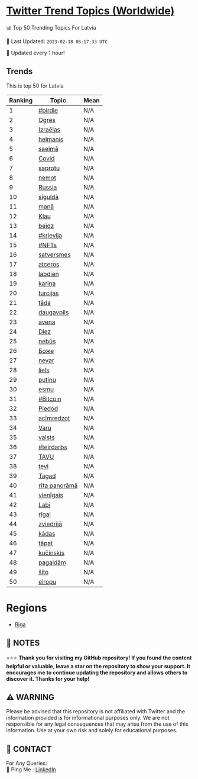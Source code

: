 [Twitter Trend Topics (Worldwide)](https://github.com/ErcinDedeoglu/Twitter-Trend-Topics)
==========


📊 Top 50 Trending Topics For Latvia

📆 Last Updated: `2023-02-18 06:17:33 UTC`

🔧 Updated every 1 hour!


## Trends

This is top 50 for Latvia

| Ranking | Topic | Mean |
| ------- | ------------ | ------------ |
| 1 | [#birdle](http://twitter.com/search?q=%23birdle) | N/A |
| 2 | [Ogres](http://twitter.com/search?q=Ogres) | N/A |
| 3 | [Izraēlas](http://twitter.com/search?q=Izra%c4%93las) | N/A |
| 4 | [helmanis](http://twitter.com/search?q=helmanis) | N/A |
| 5 | [saeimā](http://twitter.com/search?q=saeim%c4%81) | N/A |
| 6 | [Covid](http://twitter.com/search?q=Covid) | N/A |
| 7 | [saprotu](http://twitter.com/search?q=saprotu) | N/A |
| 8 | [ņemot](http://twitter.com/search?q=%c5%86emot) | N/A |
| 9 | [Russia](http://twitter.com/search?q=Russia) | N/A |
| 10 | [siguldā](http://twitter.com/search?q=siguld%c4%81) | N/A |
| 11 | [manā](http://twitter.com/search?q=man%c4%81) | N/A |
| 12 | [Klau](http://twitter.com/search?q=Klau) | N/A |
| 13 | [beidz](http://twitter.com/search?q=beidz) | N/A |
| 14 | [#krievija](http://twitter.com/search?q=%23krievija) | N/A |
| 15 | [#NFTs](http://twitter.com/search?q=%23NFTs) | N/A |
| 16 | [satversmes](http://twitter.com/search?q=satversmes) | N/A |
| 17 | [atceros](http://twitter.com/search?q=atceros) | N/A |
| 18 | [labdien](http://twitter.com/search?q=labdien) | N/A |
| 19 | [kariņa](http://twitter.com/search?q=kari%c5%86a) | N/A |
| 20 | [turcijas](http://twitter.com/search?q=turcijas) | N/A |
| 21 | [tāda](http://twitter.com/search?q=t%c4%81da) | N/A |
| 22 | [daugavpils](http://twitter.com/search?q=daugavpils) | N/A |
| 23 | [avena](http://twitter.com/search?q=avena) | N/A |
| 24 | [Diez](http://twitter.com/search?q=Diez) | N/A |
| 25 | [nebūs](http://twitter.com/search?q=neb%c5%abs) | N/A |
| 26 | [Боже](http://twitter.com/search?q=%d0%91%d0%be%d0%b6%d0%b5) | N/A |
| 27 | [nevar](http://twitter.com/search?q=nevar) | N/A |
| 28 | [liels](http://twitter.com/search?q=liels) | N/A |
| 29 | [putinu](http://twitter.com/search?q=putinu) | N/A |
| 30 | [esmu](http://twitter.com/search?q=esmu) | N/A |
| 31 | [#Bitcoin](http://twitter.com/search?q=%23Bitcoin) | N/A |
| 32 | [Piedod](http://twitter.com/search?q=Piedod) | N/A |
| 33 | [acīmredzot](http://twitter.com/search?q=ac%c4%abmredzot) | N/A |
| 34 | [Varu](http://twitter.com/search?q=Varu) | N/A |
| 35 | [valsts](http://twitter.com/search?q=valsts) | N/A |
| 36 | [#teirdarbs](http://twitter.com/search?q=%23teirdarbs) | N/A |
| 37 | [TAVU](http://twitter.com/search?q=TAVU) | N/A |
| 38 | [tevi](http://twitter.com/search?q=tevi) | N/A |
| 39 | [Tagad](http://twitter.com/search?q=Tagad) | N/A |
| 40 | [rīta panorāmā](http://twitter.com/search?q=r%c4%abta+panor%c4%81m%c4%81) | N/A |
| 41 | [vienīgais](http://twitter.com/search?q=vien%c4%abgais) | N/A |
| 42 | [Labi](http://twitter.com/search?q=Labi) | N/A |
| 43 | [rīgai](http://twitter.com/search?q=r%c4%abgai) | N/A |
| 44 | [zviedrijā](http://twitter.com/search?q=zviedrij%c4%81) | N/A |
| 45 | [kādas](http://twitter.com/search?q=k%c4%81das) | N/A |
| 46 | [tāpat](http://twitter.com/search?q=t%c4%81pat) | N/A |
| 47 | [kučinskis](http://twitter.com/search?q=ku%c4%8dinskis) | N/A |
| 48 | [pagaidām](http://twitter.com/search?q=pagaid%c4%81m) | N/A |
| 49 | [šito](http://twitter.com/search?q=%c5%a1ito) | N/A |
| 50 | [eiropu](http://twitter.com/search?q=eiropu) | N/A |



# Regions

* [Riga](</Latvia/Riga.md>)



## 📝 NOTES

⭐⭐⭐ **Thank you for visiting my GitHub repository! If you found the content helpful or valuable, leave a star on the repository to show your support. It encourages me to continue updating the repository and allows others to discover it. Thanks for your help!**


## ⚠️ WARNING

Please be advised that this repository is not affiliated with Twitter and the information provided is for informational purposes only. We are not responsible for any legal consequences that may arise from the use of this information. Use at your own risk and solely for educational purposes.


## 📨 CONTACT

 For Any Queries:  
            🏓 Ping Me : [LinkedIn](https://www.linkedin.com/in/ercindedeoglu/)
